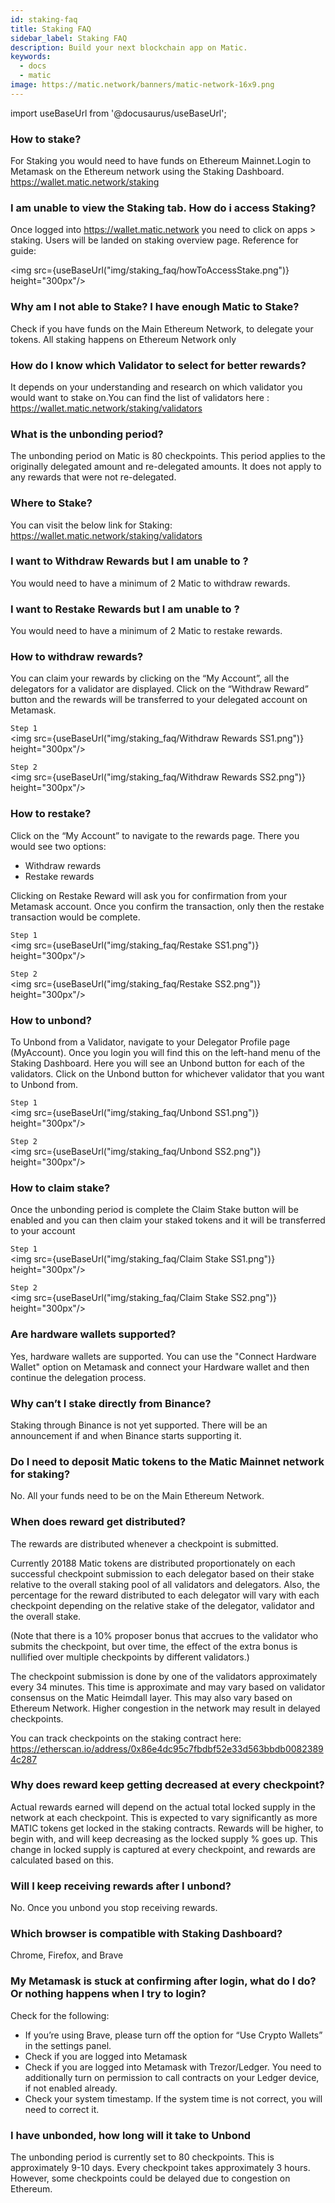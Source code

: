 ```yaml
---
id: staking-faq
title: Staking FAQ
sidebar_label: Staking FAQ
description: Build your next blockchain app on Matic.
keywords:
  - docs
  - matic
image: https://matic.network/banners/matic-network-16x9.png 
---
```

import useBaseUrl from '@docusaurus/useBaseUrl';

### How to stake?

For Staking you would need to have funds on Ethereum Mainnet.Login to Metamask on the Ethereum network using the Staking Dashboard. https://wallet.matic.network/staking


### I am unable to view the Staking tab. How do i access Staking?

Once logged into https://wallet.matic.network you need to  click on apps > staking. Users will be landed on staking overview page. Reference for guide:

<img src={useBaseUrl("img/staking_faq/howToAccessStake.png")} height="300px"/>

### Why am I not able to Stake? I have enough Matic to Stake?

Check if you have funds on the Main Ethereum Network, to delegate your tokens. All staking happens on Ethereum Network only

### How do I know which Validator to select for better rewards?

It depends on your understanding and research on which validator you would want to stake on.You can find the list of validators here : https://wallet.matic.network/staking/validators

### What is the unbonding period? 

The unbonding period on Matic is 80 checkpoints. This period applies to the originally delegated amount and re-delegated amounts. It does not apply to any rewards that were not re-delegated.

### Where to Stake? 

You can visit the below link for Staking: https://wallet.matic.network/staking/validators

### I want to Withdraw Rewards but I am unable to ?

You would need to have a minimum of 2 Matic to withdraw rewards.

### I want to Restake Rewards but I am unable to ?

You would need to have a minimum of 2 Matic to restake rewards.

### How to withdraw rewards?

You can claim your rewards by clicking on the “My Account”, all the delegators for a validator are displayed. Click on the “Withdraw Reward” button and the rewards will be transferred to your delegated account on Metamask. 

`Step 1` <br/>
<img src={useBaseUrl("img/staking_faq/Withdraw Rewards SS1.png")} height="300px"/><br/>

`Step 2` <br/>
<img src={useBaseUrl("img/staking_faq/Withdraw Rewards SS2.png")} height="300px"/><br/>


### How to restake?

Click on the “My Account” to navigate to the rewards page. There you would see two options:
- Withdraw rewards
- Restake rewards

Clicking on Restake Reward will ask you for confirmation from your Metamask account. Once you confirm the transaction, only then the restake transaction would be complete.

`Step 1` <br/>
<img src={useBaseUrl("img/staking_faq/Restake SS1.png")} height="300px"/><br/>

`Step 2` <br/>
<img src={useBaseUrl("img/staking_faq/Restake SS2.png")} height="300px"/><br/>


### How to unbond?

To Unbond from a Validator, navigate to your Delegator Profile page (MyAccount). 
Once you login you will find this on the left-hand menu of the Staking Dashboard.
Here you will see an Unbond button for each of the validators. Click on the Unbond button for whichever validator that you want to Unbond from.

`Step 1` <br/>
<img src={useBaseUrl("img/staking_faq/Unbond SS1.png")} height="300px"/><br/>

`Step 2` <br/>
<img src={useBaseUrl("img/staking_faq/Unbond SS2.png")} height="300px"/><br/>


### How to claim stake?

Once the unbonding period is complete the Claim Stake button will be enabled and you can then claim your staked tokens and it will be transferred to your account

`Step 1` <br/>
<img src={useBaseUrl("img/staking_faq/Claim Stake SS1.png")} height="300px"/><br/>

`Step 2` <br/>
<img src={useBaseUrl("img/staking_faq/Claim Stake SS2.png")} height="300px"/><br/>

### Are hardware wallets supported?

Yes, hardware wallets are supported. You can use the "Connect Hardware Wallet" option on Metamask and connect your Hardware wallet and then continue the delegation process.

### Why can’t I stake directly from Binance?

Staking through Binance is not yet supported. There will be an announcement if and when Binance starts supporting it.

### Do I need to deposit Matic tokens to the Matic Mainnet network for staking?

No. All your funds need to be on the Main Ethereum Network.

### When does reward get distributed?

The rewards are distributed whenever a checkpoint is submitted.

Currently 20188 Matic tokens are distributed proportionately on each successful checkpoint submission to each delegator based on their stake relative to the overall staking pool of all validators and delegators. Also, the percentage for the reward distributed to each delegator will vary with each checkpoint depending on the relative stake of the delegator, validator and the overall stake.

(Note that there is a 10% proposer bonus that accrues to the validator who submits the checkpoint, but over time, the effect of the extra bonus is nullified over multiple checkpoints by different validators.)

The checkpoint submission is done by one of the validators approximately every 34 minutes. This time is approximate and may vary based on validator consensus on the Matic Heimdall layer. This may also vary based on Ethereum Network. Higher congestion in the network may result in delayed checkpoints.

You can track checkpoints on the staking contract here: https://etherscan.io/address/0x86e4dc95c7fbdbf52e33d563bbdb00823894c287

### Why does reward keep getting decreased at every checkpoint?

Actual rewards earned will depend on the actual total locked supply in the network at each checkpoint. This is expected to vary significantly as more MATIC tokens get locked in the staking contracts.
Rewards will be higher, to begin with, and will keep decreasing as the locked supply % goes up. This change in locked supply is captured at every checkpoint, and rewards are calculated based on this.

### Will I keep receiving rewards after I unbond?

No. Once you unbond you stop receiving rewards.

### Which browser is compatible with Staking Dashboard?

Chrome, Firefox, and Brave

### My Metamask is stuck at confirming after login, what do I do? Or nothing happens when I try to login?

Check for the following:
- If you’re using Brave, please turn off the option for “Use Crypto Wallets” in the settings panel.
- Check if you are logged into Metamask
- Check if you are logged into Metamask with Trezor/Ledger. You need to additionally turn on permission to call contracts on your Ledger device, if not enabled already.
- Check your system timestamp. If the system time is not correct, you will need to correct it.

### I have unbonded, how long will it take to Unbond

The unbonding period is currently set to 80 checkpoints. This is approximately 9-10 days. Every checkpoint takes approximately 3 hours. However, some checkpoints could be delayed due to congestion on Ethereum.
